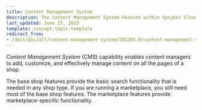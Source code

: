 ```yaml
---
title: Content Management System
description: The Content Management System Feature within Spryker Cloud Commerce OS and Marketplace, a perfect way to manage your content based pages and items.
last_updated: June 23, 2023
template: concept-topic-template
redirect_from:
- /docs/pbc/all/content-management-system/202204.0/content-management-system.html
---
```


*Content Management System* (CMS) capability enables content managers to add, customize, and effectively manage content on all the pages of a shop.

The base shop features provide the basic search functionality that is needed in any shop type. If you are running a marketplace, you still need most of the base shop features. The marketplace features provide marketplace-specific functionality.

